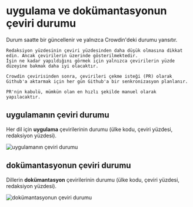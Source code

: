 # uygulama ve dokümantasyonun çeviri durumu

Durum saatte bir güncellenir ve yalnızca Crowdin'deki durumu yansıtır.

```{tip}
Redaksiyon yüzdesinin çeviri yüzdesinden daha düşük olmasına dikkat edin. Ancak çevirilerin üzerinde gösterilmektedir.
İşin ne kadar yapıldığını görmek için yalnızca çevirilerin yüzde düzeyine bakmak daha iyi olacaktır.
```

```{admonition} needed time for final publication
Crowdin çevirisinden sonra, çevirileri çekme isteği (PR) olarak Github'a aktarmak için her gün Github'a bir senkronizasyon planlanır.

PR'nin kabulü, mümkün olan en hızlı şekilde manuel olarak yapılacaktır.
```

## uygulamanın çeviri durumu

Her dil için **uygulama** çevirilerinin durumu (ülke kodu, çeviri yüzdesi, redaksiyon yüzdesi).

![uygulamanın çeviri durumu](https://badges.awesome-crowdin.com/translation-13588158-309752.png)

## dokümantasyonun çeviri durumu

Dillerin **dokümantasyon** çevirilerinin durumu (ülke kodu, çeviri yüzdesi, redaksiyon yüzdesi).

![dokümantasyonun çeviri durumu](https://badges.awesome-crowdin.com/translation-13588158-310610.png)
